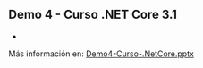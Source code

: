 ##  Demo 4 - Curso .NET Core 3.1  ##

* 


Más información en: [Demo4-Curso-.NetCore.pptx](https://github.com/dadjh85/Demo4-Curso-.NetCore3.1/raw/master/doc/Demo4-%20Curso%20.NET%20Core.pptx)


